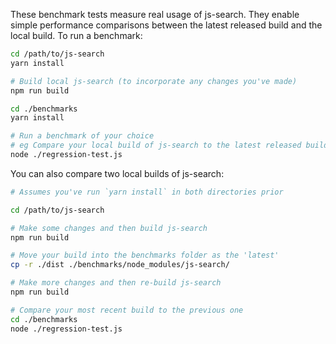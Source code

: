 These benchmark tests measure real usage of js-search.
They enable simple performance comparisons between the latest released build and the local build.
To run a benchmark:

```bash
cd /path/to/js-search
yarn install

# Build local js-search (to incorporate any changes you've made)
npm run build

cd ./benchmarks
yarn install

# Run a benchmark of your choice
# eg Compare your local build of js-search to the latest released build
node ./regression-test.js
```

You can also compare two local builds of js-search:

```bash
# Assumes you've run `yarn install` in both directories prior

cd /path/to/js-search

# Make some changes and then build js-search
npm run build

# Move your build into the benchmarks folder as the 'latest'
cp -r ./dist ./benchmarks/node_modules/js-search/

# Make more changes and then re-build js-search
npm run build

# Compare your most recent build to the previous one
cd ./benchmarks
node ./regression-test.js
```